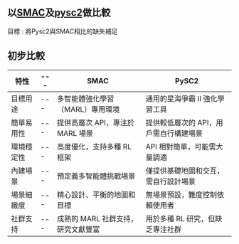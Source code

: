 ## 以[SMAC](https://github.com/oxwhirl/smac/tree/master)及[pysc2](https://github.com/nicoladainese96/SC2-RL)做比較

目標 : 將Pysc2與SMAC相比的缺失補足

## 初步比較
|特性| --- |SMAC|PySC2|
| --- | --- | --- | --- |
|目標用途| --- |多智能體強化學習（MARL）專用環境|通用的星海爭霸 II 強化學習工具|
|簡單易用性| --- |提供高層次 API，專注於 MARL 場景|提供較低層次的 API，用戶需自行構建場景|
|環境穩定性| --- |高度優化，支持多種 RL 框架|API 相對簡單，可能需大量調適|
|內建場景| --- |預定義多智能體挑戰場景|僅提供基礎地圖和交互，需自行設計場景|
|場景細緻度| --- |精心設計、平衡的地圖和目標|無場景預設，難度控制依賴使用者|
|社群支持| --- |成熟的 MARL 社群支持，研究文獻豐富|用於多種 RL 研究，但缺乏專注社群|

